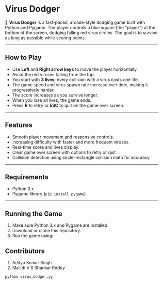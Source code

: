 # Virus Dodger

🦠 **Virus Dodger** is a fast-paced, arcade-style dodging game built with Python and Pygame. The player controls a blue square (the "player") at the bottom of the screen, dodging falling red virus circles. The goal is to survive as long as possible while scoring points.

---

## How to Play

- Use **Left** and **Right arrow keys** to move the player horizontally.
- Avoid the red viruses falling from the top.
- You start with **3 lives**; every collision with a virus costs one life.
- The game speed and virus spawn rate increase over time, making it progressively harder.
- The score increases as you survive longer.
- When you lose all lives, the game ends.
- Press **R** to retry or **ESC** to quit on the game over screen.

---

## Features

- Smooth player movement and responsive controls.
- Increasing difficulty with faster and more frequent viruses.
- Real-time score and lives display.
- Clear game over screen with options to retry or quit.
- Collision detection using circle-rectangle collision math for accuracy.

---

## Requirements

- Python 3.x
- Pygame library (`pip install pygame`)

---

## Running the Game

1. Make sure Python 3.x and Pygame are installed.
2. Download or clone this repository.
3. Run the game using:

## Contributors 
1. Aditya Kumar Singh
2. Mallidi V S Shankar Reddy 

```bash
python virus_dodger.py
